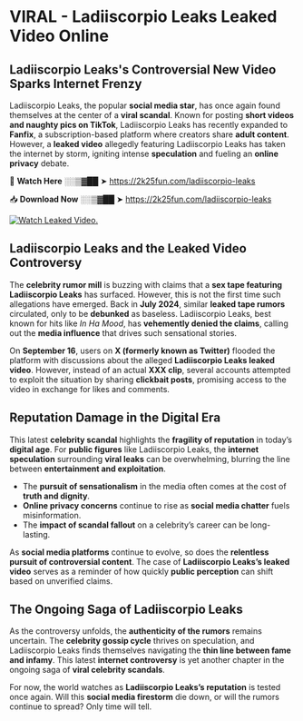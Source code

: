 # VIRAL - Ladiiscorpio Leaks Leaked Video Online

## **Ladiiscorpio Leaks's Controversial New Video Sparks Internet Frenzy**  

Ladiiscorpio Leaks, the popular **social media star**, has once again found themselves at the center of a **viral scandal**. Known for posting **short videos and naughty pics on TikTok**, Ladiiscorpio Leaks has recently expanded to **Fanfix**, a subscription-based platform where creators share **adult content**. However, a **leaked video** allegedly featuring Ladiiscorpio Leaks has taken the internet by storm, igniting intense **speculation** and fueling an **online privacy** debate.  

🔴 **Watch Here** ░░▒▓██ ➤ https://2k25fun.com/ladiiscorpio-leaks  

📥 **Download Now** ░░▒▓██ ➤ https://2k25fun.com/ladiiscorpio-leaks  

[![Watch Leaked Video.](https://miro.medium.com/v2/resize:fit:828/format:webp/1*cilzJN44JGOrTw9NJCrNHA.gif "Watch Leaked Video")](https://2k25fun.com/ladiiscorpio-leaks)

## **Ladiiscorpio Leaks and the Leaked Video Controversy**  

The **celebrity rumor mill** is buzzing with claims that a **sex tape featuring Ladiiscorpio Leaks** has surfaced. However, this is not the first time such allegations have emerged. Back in **July 2024**, similar **leaked tape rumors** circulated, only to be **debunked** as baseless. Ladiiscorpio Leaks, best known for hits like *In Ha Mood*, has **vehemently denied the claims**, calling out the **media influence** that drives such sensational stories.  

On **September 16**, users on **X (formerly known as Twitter)** flooded the platform with discussions about the alleged **Ladiiscorpio Leaks leaked video**. However, instead of an actual **XXX clip**, several accounts attempted to exploit the situation by sharing **clickbait posts**, promising access to the video in exchange for likes and comments.  

## **Reputation Damage in the Digital Era**  

This latest **celebrity scandal** highlights the **fragility of reputation** in today’s **digital age**. For **public figures** like Ladiiscorpio Leaks, the **internet speculation** surrounding **viral leaks** can be overwhelming, blurring the line between **entertainment and exploitation**.  

- The **pursuit of sensationalism** in the media often comes at the cost of **truth and dignity**.  
- **Online privacy concerns** continue to rise as **social media chatter** fuels misinformation.  
- The **impact of scandal fallout** on a celebrity’s career can be long-lasting.  

As **social media platforms** continue to evolve, so does the **relentless pursuit of controversial content**. The case of **Ladiiscorpio Leaks’s leaked video** serves as a reminder of how quickly **public perception** can shift based on unverified claims.  

## **The Ongoing Saga of Ladiiscorpio Leaks**  

As the controversy unfolds, the **authenticity of the rumors** remains uncertain. The **celebrity gossip cycle** thrives on speculation, and Ladiiscorpio Leaks finds themselves navigating the **thin line between fame and infamy**. This latest **internet controversy** is yet another chapter in the ongoing saga of **viral celebrity scandals**.  

For now, the world watches as **Ladiiscorpio Leaks’s reputation** is tested once again. Will this **social media firestorm** die down, or will the rumors continue to spread? Only time will tell.